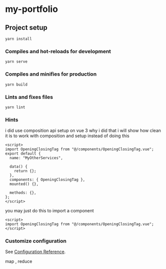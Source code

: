 # my-portfolio

## Project setup
```
yarn install
```

### Compiles and hot-reloads for development
```
yarn serve
```

### Compiles and minifies for production
```
yarn build
```

### Lints and fixes files
```
yarn lint
```

### Hints 
i did use composition api setup on vue 3
why i did that i will show how clean it is to work with composition and setup
instead of doing this
```
<script>
import OpeningClosingTag from "@/components/OpeningClosingTag.vue";
export default {
  name: "MyOtherServices",

  data() {
    return {};
  },
  components: { OpeningClosingTag },
  mounted() {},

  methods: {},
};
</script>
```
you may just do this to import a component

```
<script>
import OpeningClosingTag from "@/components/OpeningClosingTag.vue";
</script>
```

### Customize configuration
See [Configuration Reference](https://cli.vuejs.org/config/).


map , reduce